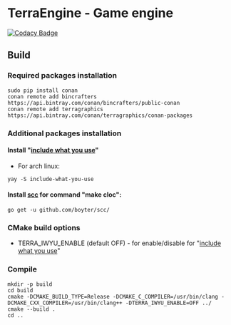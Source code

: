 # TerraEngine - Game engine

[![Codacy Badge](https://api.codacy.com/project/badge/Grade/e40797b1630c4f12be1f1e1077073fba)](https://app.codacy.com/gh/TerraGraphics/TerraEngine?utm_source=github.com&utm_medium=referral&utm_content=TerraGraphics/TerraEngine&utm_campaign=Badge_Grade_Settings)

## Build

### Required packages installation

```console
sudo pip install conan
conan remote add bincrafters https://api.bintray.com/conan/bincrafters/public-conan
conan remote add terragraphics https://api.bintray.com/conan/terragraphics/conan-packages
```

### Additional packages installation

#### Install "[include what you use](https://github.com/include-what-you-use/include-what-you-use)"

* For arch linux:

```console
yay -S include-what-you-use
```

#### Install [scc](https://github.com/boyter/scc) for command "make cloc":

```console
go get -u github.com/boyter/scc/
```

### CMake build options

* TERRA_IWYU_ENABLE (default OFF) - for enable/disable for "[include what you use](https://github.com/include-what-you-use/include-what-you-use)"

### Compile

```console
mkdir -p build
cd build
cmake -DCMAKE_BUILD_TYPE=Release -DCMAKE_C_COMPILER=/usr/bin/clang -DCMAKE_CXX_COMPILER=/usr/bin/clang++ -DTERRA_IWYU_ENABLE=OFF ../
cmake --build .
cd ..
```
